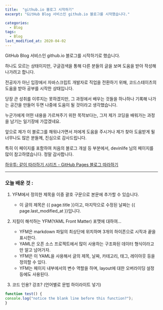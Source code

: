 ```yaml
---
title:  "github.io 블로그 시작하기"
excerpt: "GitHub Blog 서비스인 github.io 블로그를 시작했습니다."

categories:
  - Blog
tags:
  - Blog
last_modified_at: 2020-04-02
---
```


GitHub Blog 서비스인 github.io 블로그를 시작하기로 했습니다.

하나도 모르는 상태이지만, 구글검색을 통해 다른 분들의 글을 보며 도움을 받아 작성해 나가려고 합니다.

전공자가 아닌 입장에서 자바스크립트 개발자로 직업을 전환하기 위해, 코드스테이츠의 도움을 받아 공부를 시작한 상태입니다.

당장 큰 성취를 이루지는 못하겠지만, 그 과정에서 배우는 것들을 하나하나 기록해 나가는 공간을 만들어 두면 나중에 도움이 될 것이라고 생각했습니다.

누군가에게 어떤 내용을 가르쳐주기 위한 목적보다는, 그저 제가 코딩을 배워가는 과정을 남기는 일기장에 가깝겠네요.

앞으로 제가 이 블로그를 채워나가면서 저에게 도움을 주시거나 제가 찾아 도움받게 될 너무나도 많은 분들께, 진심으로 감사드립니다.

특히 이 페이지를 포함하여 처음의 블로그 개설 등 부분에서, devinlife 님의 페이지를 많이 참고하였습니다. 정말 감사합니다.

[하우투: 같이 따라하기 시리즈 - GitHub Pages 블로그 따라하기](https://devinlife.com/howto/)
- - -

### 오늘 배운 것 :

1. YFM에서 정의한 제목을 이중 괄호 구문으로 본문에 추가할 수 있습니다.

    - 이 글의 제목은 {{ page.title }}이고, 마지막으로 수정된 날짜는 {{ page.last_modified_at }}입니다.

2. 지킬이 해석하는 YFM(YAML Front Matter) 포맷에 대하여...

    - YFM은 markdown 파일의 최상단에 위치하며 3개의 하이픈으로 시작과 끝을 표시한다. 
    - YAML은 오픈 소스 프로젝트에서 많이 사용하는 구조화된 데이터 형식이라고만 알고 넘어가자. 
    - YFM은 이 YAML을 사용해서 글의 제목, 날짜, 카테고리, 태그, 레이아웃 등을 정의할 수 있다.
    - YFM는 페이지 내부에서의 변수 역할을 하며, layout에 대한 오버라이딩 설정 등에도 사용된다. 


3. 코드 인용? 강조? (언어별로 문법 하이라이트 넣기)

```js
function test() {
console.log("notice the blank line before this function?");
}
```
